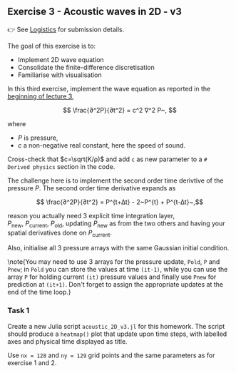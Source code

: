 <!--This file was generated, do not modify it.-->
## Exercise 3 - **Acoustic waves in 2D - v3**

👉 See [Logistics](/logistics/#submission) for submission details.

The goal of this exercise is to:
- Implement 2D wave equation
- Consolidate the finite-difference discretisation
- Familiarise with visualisation

In this third exercise, implement the wave equation as reported in the [beginning of lecture 3](#the_wave_equation),

$$ \frac{∂^2P}{∂t^2} = c^2 ∇^2 P~, $$

where
- $P$ is pressure,
- $c$ a non-negative real constant, here the speed of sound.

Cross-check that $c=\sqrt(K/ρ)$ and add `c` as new parameter to a `# Derived physics` section in the code.

The challenge here is to implement the second order time derivtive of the pressure $P$. The second order time derivative expands as

$$  \frac{∂^2P}{∂t^2} = P^{t+∆t} - 2~P^{t} + P^{t-∆t}~,$$

reason you actually need 3 explicit time integration layer, $P_\mathrm{new},~P_\mathrm{current},~P_\mathrm{old}$, updating $P_\mathrm{new}$ as from the two others and having your spatial derivatives done on $P_\mathrm{current}$.

Also, initialise all 3 pressure arrays with the same Gaussian initial condition.

\note{You may need to use 3 arrays for the pressure update, `Pold`, `P` and `Pnew`; in `Pold` you can store the values at time `(it-1)`, while you can use the array `P` for holding current `(it)` pressure values and finally use `Pnew` for prediction at `(it+1)`. Don't forget to assign the appropriate updates at the end of the time loop.}

### Task 1

Create a new Julia script `acoustic_2D_v3.jl` for this homework. The script should produce a `heatmap()` plot that update upon time steps, with labelled axes and physical time displayed as title.

Use `nx = 128` and `ny = 129` grid points and the same parameters as for exercise 1 and 2.

